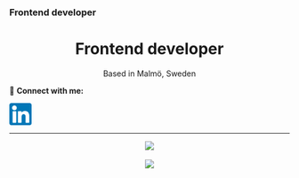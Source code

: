 ### Frontend developer 
<h1 align="center">
  Frontend developer
</h1>
<p align="center">Based in Malmö, Sweden</p>

🔗&nbsp;**Connect with me:**
<p align="left">
<a href="https://www.linkedin.com/in/helga-b%C3%B6rjesson-8342a8128/">
<img align="center" src="https://raw.githubusercontent.com/helgaborje/helgaborje/main/Images/linkedin.png" alt="linkedin" height="40" width="40" /></a>
<hr>
<p align="center">
  <a href="https://skillicons.dev">
    <img src="https://skillicons.dev/icons?i=git,angular,ts,react,js,bootstrap,html,css,sass,vscode,gitlab,firebase" />
    <p align="center">
  <a href="https://skillicons.dev">
    <img src="https://skillicons.dev/icons?i=figma,ai,pr,ae,ps,xd" />
      </a>
</p>
  </a>
</p>

<!--
**helgaborje/helgaborje** is a ✨ _special_ ✨ repository because its `README.md` (this file) appears on your GitHub profile.

Here are some ideas to get you started:

- 🔭 I’m currently working on ...
- 🌱 I’m currently learning ...
- 👯 I’m looking to collaborate on ...
- 🤔 I’m looking for help with ...
- 💬 Ask me about ...
- 📫 How to reach me: ...
- 😄 Pronouns: ...
- ⚡ Fun fact: ...
 
-->
